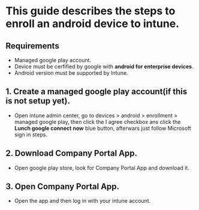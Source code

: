 # This guide describes the steps to enroll an android device to intune.

## Requirements

- Managed google play account.
- Device must be cerfified by google with **android for enterprise devices**.
- Android version must be supported by Intune.


## 1. Create a managed google play account(if this is not setup yet).

- Open intune admin center, go to devices > android > enrollment > managed google play, then click the I agree checkbox ans click the **Lunch google connect now** blue button, afterwars just follow Microsoft sign in steps.

## 2. Download Company Portal App.

- Open google play store, look for Company Portal App and download it.

## 3. Open Company Portal App.

- Open the app and then log in with your intune account.